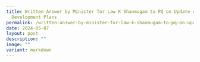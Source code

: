 ```yaml
---
title: Written Answer by Minister for Law K Shanmugam to PQ on Update on
  Development Plans
permalink: /written-answer-by-minister-for-law-k-shanmugam-to-pq-on-update-on-development-plans/
date: 2024-05-07
layout: post
description: ""
image: ""
variant: markdown
---
```


